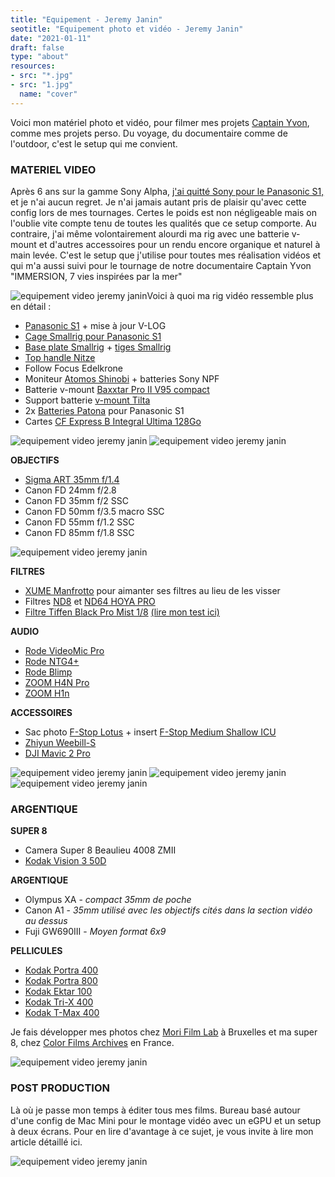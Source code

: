 ```yaml
---
title: "Equipement - Jeremy Janin"
seotitle: "Equipement photo et vidéo - Jeremy Janin"
date: "2021-01-11"
draft: false
type: "about"
resources:
- src: "*.jpg"
- src: "1.jpg"
  name: "cover"
---
```


Voici mon matériel photo et vidéo, pour filmer mes projets [Captain Yvon](http://captainyvon.fr), comme mes projets perso. Du voyage, du documentaire comme de l'outdoor, c'est le setup qui me convient.

### MATERIEL VIDEO

Après 6 ans sur la gamme Sony Alpha, [j'ai quitté Sony pour le Panasonic S1,](http://jeremyjanin.com/matos-photo-video-pourquoi-jai-quitte-sony-pour-le-panasonic-s1/) et je n'ai aucun regret. Je n'ai jamais autant pris de plaisir qu'avec cette config lors de mes tournages. Certes le poids est non négligeable mais on l'oublie vite compte tenu de toutes les qualités que ce setup comporte. Au contraire, j'ai même volontairement alourdi ma rig avec une batterie v-mount et d'autres accessoires pour un rendu encore organique et naturel à main levée. C'est le setup que j'utilise pour toutes mes réalisation vidéos et qui m'a aussi suivi pour le tournage de notre documentaire Captain Yvon "IMMERSION, 7 vies inspirées par la mer"

![equipement video jeremy janin](panasonic-s1-jeremy-janin-1.jpg)Voici à quoi ma rig vidéo ressemble plus en détail :


- [Panasonic S1](https://www.digit-photo.com/PANASONIC-Lumix-S1-Boitier-Nu-rPANASONICDCS1EK.html?dpa_id=21) + mise à jour V-LOG
- [Cage Smallrig pour Panasonic S1](https://amzn.to/2SW4U6J)
- [Base plate Smallrig](https://amzn.to/3xNmzvY) + [tiges Smallrig](https://amzn.to/2UyMJEN)
- [Top handle Nitze](https://amzn.to/3d7PanZ)
- Follow Focus Edelkrone
- Moniteur [Atomos Shinobi](https://www.digit-photo.com/ATOMOS-Shinobi-Moniteur-5-4k-HDMI-HDR-rATOMOSATOMSHBH01.html?dpa_id=21) + batteries Sony NPF
- Batterie v-mount [Baxxtar Pro II V95 compact](https://amzn.to/3gNau4k)
- Support batterie [v-mount Tilta](https://amzn.to/3xOTuR9)
- 2x [Batteries Patona](https://www.digit-photo.com/PATONA-Batterie-Panasonic-DMW-BLJ31-rPATONA1319.html?dpa_id=21) pour Panasonic S1
- Cartes [CF Express B Integral Ultima 128Go](https://www.digit-photo.com/INTEGRAL-Carte-Cfexpress-Type-B-2-0-128Gb-1600-1700MB-s-rINTEGRALINCFE128.html?dpa_id=21)

![equipement video jeremy janin](equipement_video_jeremyjanin6.jpg)
![equipement video jeremy janin](equipement_video_jeremyjanin8.jpg)

**OBJECTIFS**

- [Sigma ART 35mm f/1.4](https://www.digit-photo.com/SIGMA-35mm-f-1-4-DG-HSM-Art-Monture-L-rSIGMA340969.html?dpa_id=21)
- Canon FD 24mm f/2.8
- Canon FD 35mm f/2 SSC
- Canon FD 50mm f/3.5 macro SSC
- Canon FD 55mm f/1.2 SSC
- Canon FD 85mm f/1.8 SSC

![equipement video jeremy janin](panasonic-s1-jeremy-janin-2.jpg)

**FILTRES**

- [XUME Manfrotto](https://www.digit-photo.com/MANFROTTO-XUME-Adaptateur-pour-Objectif-a-Fixation-Rapide-67mm-rMANMFXLA67.html?dpa_id=21) pour aimanter ses filtres au lieu de les visser
- Filtres [ND8](https://www.digit-photo.com/HOYA-Filtre-Gris-Neutre-Pro-ND8-D67mm-rHOYAPROND867.html?dpa_id=21) et [ND64 HOYA PRO](https://www.digit-photo.com/HOYA-Filtre-Gris-Neutre-Pro-ND64-D67mm-rHOYAPROND6467.html?dpa_id=21)
- [Filtre Tiffen Black Pro Mist 1/8](https://amzn.to/2TRjAEi) [(lire mon test ici)](http://jeremyjanin.com/filtre-tiffen-black-pro-mist-lequel-choisir/)

**AUDIO**

- [Rode VideoMic Pro](http://amzn.to/2eUJUGG)
- [Rode NTG4+](https://amzn.to/2OscJi1)
- [Rode Blimp](https://amzn.to/3sRdm3s)
- [ZOOM H4N Pro](https://amzn.to/2OrgGTY)
- [ZOOM H1n](https://amzn.to/3c4TEdF)

**ACCESSOIRES**

- Sac photo [F-Stop Lotus](https://www.digit-photo.com/F-STOP-Sac-a-Dos-Lotus-32L-Anthracite-rFSTOPFSTM13570.html?dpa_id=21) + insert [F-Stop Medium Shallow ICU](https://www.digit-photo.com/F-STOP-Fourre-Tout-Insert-Shallow-Icu-Medium-rFSTOPFSTM226.html?dpa_id=21)
- [Zhiyun Weebill-S](https://amzn.to/2SNybfV)
- [DJI Mavic 2 Pro](http://amzn.to/2o7zV2G)

![equipement video jeremy janin](images/equipement_video_jeremyjanin4-1024x683.jpg)
![equipement video jeremy janin](images/equipement_video_jeremyjanin6-1024x683.jpg) 
![equipement video jeremy janin](images/equipement_video_jeremyjanin7-1024x683.jpg)

### ARGENTIQUE

**SUPER 8**
- Camera Super 8 Beaulieu 4008 ZMII
- [Kodak Vision 3 50D](https://www.digit-photo.com/KODAK-Film-Vision3-50D-8mm-pour-Camera-Super-8-rKODAKKS850D.html?dpa_id=21)

**ARGENTIQUE**
- Olympus XA - _compact 35mm de poche_
- Canon A1 - _35mm utilisé avec les objectifs cités dans la section vidéo au dessus_
- Fuji GW690III - _Moyen format 6x9_

**PELLICULES**
- [Kodak Portra 400](https://www.digit-photo.com/KODAK-Portra-400-135-36-Poses-X5-rKFILM386.html?dpa_id=21)
- [Kodak Portra 800](https://www.digit-photo.com/KODAK-Portra-800asa-135-36Poses-rFPNK1451855.html?dpa_id=21)
- [Kodak Ektar 100](https://www.digit-photo.com/KODAK-Ektar-100-Professionnel-135-36-poses-rKODAK1500277.html?dpa_id=21)
- [Kodak Tri-X 400](https://www.digit-photo.com/KODAK-Tri-X-Pan135-400asa-36-Poses-rFNBK3872728.html?dpa_id=21)
- [Kodak T-Max 400](https://www.digit-photo.com/KODAK-T-Max-135-400asa-36-Poses-rFNBK3841038.html?dpa_id=21)

Je fais développer mes photos chez [Mori Film Lab](https://morifilmlab.com/) à Bruxelles et ma super 8, chez [Color Films Archives](https://colorfilmsarchives.com/) en France.

![equipement video jeremy janin](mac_mini_montage_video_jeremyjanin_29.jpg)

### POST PRODUCTION

Là où je passe mon temps à éditer tous mes films. Bureau basé autour d'une config de Mac Mini pour le montage vidéo avec un eGPU et un setup à deux écrans. Pour en lire d'avantage à ce sujet, je vous invite à lire mon article détaillé ici.

![equipement video jeremy janin](mac_mini_montage_video_jeremyjanin_13.jpg)
